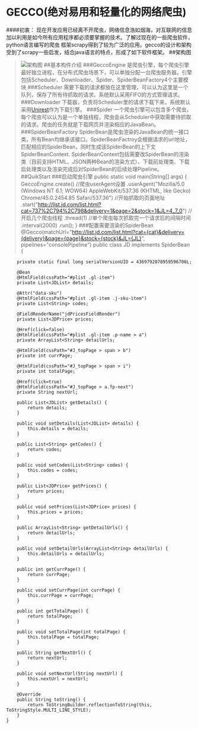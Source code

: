# GECCO(绝对易用和轻量化的网络爬虫)
####初衷：
现在开发应用已经离不开爬虫，网络信息浩如烟海，对互联网的信息加以利用是如今所有应用程序都必须要掌握的技术。了解过现在的一些爬虫软件，python语言编写的爬虫 框架scrapy得到了较为广泛的应用。gecco的设计和架构受到了scrapy一些启发，结合java语言的特点，形成了如下软件框架。
##架构图
>![架构图](https://raw.githubusercontent.com/xtuhcy/gecco/master/doc/%E6%9E%B6%E6%9E%84%E5%9B%BE.jpg)
##基本构件介绍
###GeccoEngine
>是爬虫引擎，每个爬虫引擎最好独立进程，在分布式爬虫场景下，可以单独分配一台爬虫服务器。引擎包括Scheduler、Downloader、Spider、SpiderBeanFactory4个主要模块
###Scheduler
>需要下载的请求都放在这里管理，可以认为这里是一个队列，保存了所有待抓取的请求。系统默认采用FIFO的方式管理请求。
###Downloader
>下载器，负责将Scheduler里的请求下载下来，系统默认采用[Unirest](https://github.com/Mashape/unirest-java)作为下载引擎。
###Spider
>一个爬虫引擎可以包含多个爬虫，每个爬虫可以认为是一个单独线程，爬虫会从Scheduler中获取需要待抓取的请求。爬虫的任务就是下载网页并渲染相应的JavaBean。
###SpiderBeanFactory
>SpiderBean是爬虫渲染的JavaBean的统一接口类，所有Bean均继承该接口。SpiderBeanFactroy会根据请求的url地址，匹配相应的SpiderBean，同时生成该SpiderBean的上下文SpiderBeanContext.
SpiderBeanContext包括需要改SpiderBean的渲染类（目前支持HTML、JSON两种Bean的渲染方式）、下载前处理类、下载后处理类以及渲染完成后对SpiderBean的后续处理Pipeline。
##QuikStart
###启动爬虫引擎
	public static void main(String[] args) {
		GeccoEngine.create()
		//爬虫userAgent设置
		.userAgent("Mozilla/5.0 (Windows NT 6.1; WOW64) AppleWebKit/537.36 (KHTML, like Gecko) Chrome/45.0.2454.85 Safari/537.36")
		//开始抓取的页面地址
		.start("http://list.jd.com/list.html?cat=737%2C794%2C798&delivery=1&page=2&stock=1&JL=4_7_0")
		//开启几个爬虫线程
		.thread(1)
		//单个爬虫每次抓取完一个请求后的间隔时间
		.interval(2000)
		.run();
	}
###配置需要渲染的SpiderBean
	@Gecco(matchUrl="http://list.jd.com/list.html?cat={cat}&delivery={delivery}&page={page}&stock={stock}&JL={JL}", pipelines="consolePipeline")
	public class JD implements SpiderBean {
	
		private static final long serialVersionUID = 4369792078959596706L;
		
		@Bean
		@HtmlField(cssPath="#plist .gl-item")
		private List<JDList> details;
	
		@Attr("data-sku")
		@HtmlField(cssPath="#plist .gl-item .j-sku-item")
		private List<String> codes;
		
		@FieldRenderName("jdPricesFieldRender")
		private List<JDPrice> prices;
		
		@Href(click=false)
		@HtmlField(cssPath="#plist .gl-item .p-name > a")
		private ArrayList<String> detailUrls;
		
		@HtmlField(cssPath="#J_topPage > span > b")
		private int currPage;
		
		@HtmlField(cssPath="#J_topPage > span > i")
		private int totalPage;
		
		@Href(click=true)
		@HtmlField(cssPath="#J_topPage > a.fp-next")
		private String nextUrl;
		
		public List<JDList> getDetails() {
			return details;
		}
	
		public void setDetails(List<JDList> details) {
			this.details = details;
		}
		
		public List<String> getCodes() {
			return codes;
		}
	
		public void setCodes(List<String> codes) {
			this.codes = codes;
		}
	
		public List<JDPrice> getPrices() {
			return prices;
		}
	
		public void setPrices(List<JDPrice> prices) {
			this.prices = prices;
		}
	
		public ArrayList<String> getDetailUrls() {
			return detailUrls;
		}
	
		public void setDetailUrls(ArrayList<String> detailUrls) {
			this.detailUrls = detailUrls;
		}
	
		public int getCurrPage() {
			return currPage;
		}
	
		public void setCurrPage(int currPage) {
			this.currPage = currPage;
		}
	
		public int getTotalPage() {
			return totalPage;
		}
	
		public void setTotalPage(int totalPage) {
			this.totalPage = totalPage;
		}
	
		public String getNextUrl() {
			return nextUrl;
		}
	
		public void setNextUrl(String nextUrl) {
			this.nextUrl = nextUrl;
		}
	
		@Override
		public String toString() {
			return ToStringBuilder.reflectionToString(this, ToStringStyle.MULTI_LINE_STYLE);
		}
	}